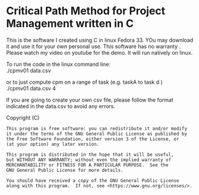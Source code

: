 # Critical Path Method for Project Management written in C

This is the software I created using C in linux Fedora 33. YOu may download it and use it for your own personal use. 
This software has no warranty . Please watch my video on youtube for the demo. It will run natively on linux.

To run the code in the linux command line:     
./cpmv01 data.csv

or to just compute cpm on a range of task (e.g. taskA to task d )     
./cpmv01 data.csv 4

If you are going to create your own csv file, please follow the format indicated in the data.csv to
avoid any errors. 


<Critical Path Method by Pinoystat >
    Copyright (C) <year>  <name of author>

    This program is free software: you can redistribute it and/or modify
    it under the terms of the GNU General Public License as published by
    the Free Software Foundation, either version 3 of the License, or
    (at your option) any later version.

    This program is distributed in the hope that it will be useful,
    but WITHOUT ANY WARRANTY; without even the implied warranty of
    MERCHANTABILITY or FITNESS FOR A PARTICULAR PURPOSE.  See the
    GNU General Public License for more details.

    You should have received a copy of the GNU General Public License
    along with this program.  If not, see <https://www.gnu.org/licenses/>.
